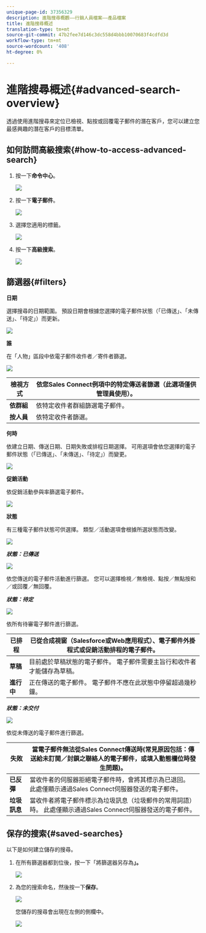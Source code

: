 ```yaml
---
unique-page-id: 37356329
description: 進階搜尋概觀——行銷人員檔案——產品檔案
title: 進階搜尋概述
translation-type: tm+mt
source-git-commit: 47b2fee7d146c3dc558d4bbb10070683f4cdfd3d
workflow-type: tm+mt
source-wordcount: '408'
ht-degree: 0%

---
```



# 進階搜尋概述{#advanced-search-overview}

透過使用進階搜尋來定位已檢視、點按或回覆電子郵件的潛在客戶，您可以建立您最感興趣的潛在客戶的目標清單。

## 如何訪問高級搜索{#how-to-access-advanced-search}

1. 按一下&#x200B;**命令中心**。

   ![](assets/one.png)

1. 按一下&#x200B;**電子郵件**。

   ![](assets/two.png)

1. 選擇您適用的標籤。

   ![](assets/three.png)

1. 按一下&#x200B;**高級搜索**。

   ![](assets/four.png)

## 篩選器{#filters}

**日期**

選擇搜尋的日期範圍。 預設日期會根據您選擇的電子郵件狀態（「已傳送」、「未傳送」、「待定」）而更新。

![](assets/date.png)

**誰**

在「人物」區段中依電子郵件收件者／寄件者篩選。

![](assets/who.png)

| **檢視方式** | 依您Sales Connect例項中的特定傳送者篩選（此選項僅供管理員使用）。 |
|---|---|
| **依群組** | 依特定收件者群組篩選電子郵件。 |
| **按人員** | 依特定收件者篩選。 |

**何時**

依建立日期、傳送日期、日期失敗或排程日期選擇。 可用選項會依您選擇的電子郵件狀態（「已傳送」、「未傳送」、「待定」）而變更。

![](assets/when.png)

**促銷活動**

依促銷活動參與率篩選電子郵件。

![](assets/campaigns.png)

**狀態**

有三種電子郵件狀態可供選擇。 類型／活動選項會根據所選狀態而改變。

![](assets/status.png)

***狀態：已傳送***

![](assets/status-sent.png)

依您傳送的電子郵件活動進行篩選。 您可以選擇檢視／無檢視、點按／無點按和／或回覆／無回覆。

***狀態：待定***

![](assets/status-pending.png)

依所有待審電子郵件進行篩選。

| **已排程** | 已從合成視窗（Salesforce或Web應用程式）、電子郵件外掛程式或促銷活動排程的電子郵件。 |
|---|---|
| **草稿** | 目前處於草稿狀態的電子郵件。 電子郵件需要主旨行和收件者才能儲存為草稿。 |
| **進行中** | 正在傳送的電子郵件。 電子郵件不應在此狀態中停留超過幾秒鐘。 |

***狀態：未交付***

![](assets/status-undelivered.png)

依從未傳送的電子郵件進行篩選。

| **失敗** | 當電子郵件無法從Sales Connect傳送時(常見原因包括：傳送給未訂閱／封鎖之聯絡人的電子郵件，或填入動態欄位時發生問題)。 |
|---|---|
| **已反彈** | 當收件者的伺服器拒絕電子郵件時，會將其標示為已退回。 此處僅顯示通過Sales Connect伺服器發送的電子郵件。 |
| **垃圾訊息** | 當收件者將電子郵件標示為垃圾訊息（垃圾郵件的常用詞語）時。 此處僅顯示通過Sales Connect伺服器發送的電子郵件。 |

## 保存的搜索{#saved-searches}

以下是如何建立儲存的搜尋。

1. 在所有篩選器都到位後，按一下「將篩選器另存為&#x200B;**」。**

   ![](assets/save-search-1.png)

1. 為您的搜索命名，然後按一下&#x200B;**保存**。

   ![](assets/save-search-2.png)

   您儲存的搜尋會出現在左側的側欄中。

   ![](assets/advanced-search-overview-15.png)

